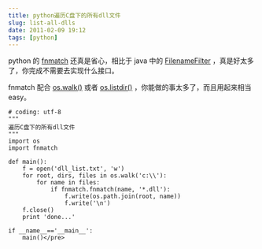 ```yaml
---
title: python遍历C盘下的所有dll文件
slug: list-all-dlls
date: 2011-02-09 19:12
tags: [python]
---
```


python 的 [fnmatch][1] 还真是省心，相比于 java 中的 [FilenameFilter][2] ，真是好太多了，你完成不需要去实现什么接口。

fnmatch 配合 [os.walk()][3] 或者 [os.listdir()][4] ，你能做的事太多了，而且用起来相当 easy。

    # coding: utf-8
    """
    遍历C盘下的所有dll文件
    """
    import os
    import fnmatch

    def main():
        f = open('dll_list.txt', 'w')
        for root, dirs, files in os.walk('c:\\'):
            for name in files:
                if fnmatch.fnmatch(name, '*.dll'):
                    f.write(os.path.join(root, name))
                    f.write('\n')
        f.close()
        print 'done...'

    if __name__=='__main__':
        main()</pre>

[1]: http://docs.python.org/library/fnmatch.html
[2]: http://download.oracle.com/javase/1.4.2/docs/api/java/io/FilenameFilter.html
[3]: http://docs.python.org/library/os.html#os.walk
[4]: http://docs.python.org/library/os.html#os.listdir
